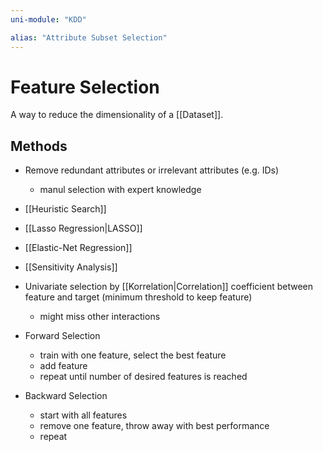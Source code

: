 ```yaml
---
uni-module: "KDD"

alias: "Attribute Subset Selection"
---
```


# Feature Selection

A way to reduce the dimensionality of a [[Dataset]].

## Methods

- Remove redundant attributes or irrelevant attributes (e.g. IDs)
  - manul selection with expert knowledge
- [[Heuristic Search]]

- [[Lasso Regression|LASSO]]
- [[Elastic-Net Regression]]
- [[Sensitivity Analysis]]

- Univariate selection by [[Korrelation|Correlation]] coefficient between feature and target (minimum threshold to keep feature)
  - might miss other interactions
- Forward Selection
  - train with one feature, select the best feature
  - add feature
  - repeat until number of desired features is reached
- Backward Selection
  - start with all features
  - remove one feature, throw away with best performance
  - repeat
